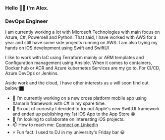 ### Hello 👋🏿 I'm Alex.

### DevOps Engineer

I am currently working a lot with Microsoft Technologies with main focus on Azure, C#, Powersell and Python. That said, I have worked with AWS for a year and still have some side projects running on AWS. I am also trying my hands on iOS development using Swift and SwiftUI

I like to work with IaC using Terraform mainly or ARM templates and Configuration management using Ansible. When it comes to containers, Docker hub or ACR and Azure kubernetes Services are my go to. For CI/CD, Azure DevOps or Jenkins.

Aside work and the cloud, I have other interests as u will soon find out below👇🏿
- 🔭 I’m currently working on a new cross platform mobile app using Xamarin framework with C#  in my spare time.
- 🌱 So out of curiosity I decided to try out Apple's new SwiftUI framework and ended up publishing my 1st iOS App to the App Store 😀
- 👯 I’m looking to collaborate on interesting iOS projects.
- 📫 How to reach me: [Connect on LinkedIn](https://www.linkedin.com/in/alex-gameli-heyman-1a556070/)
- ⚡ Fun fact: I used to DJ in my university's Friday bar 😀
